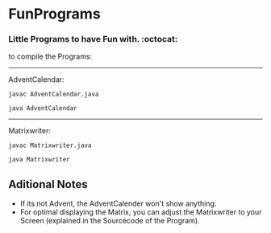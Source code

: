 # FunPrograms
### Little Programs to have Fun with. :octocat:

to compile the Programs:

---
AdventCalendar:

`javac AdventCalendar.java`

`java AdventCalendar`

---
Matrixwriter:

`javac Matrixwriter.java`

`java Matrixwriter`

## Aditional Notes
* If its not Advent, the AdventCalender won't show anything.
* For optimal displaying the Matrix, you can adjust the Matrixwriter to your Screen (explained in the Sourcecode of the Program).
